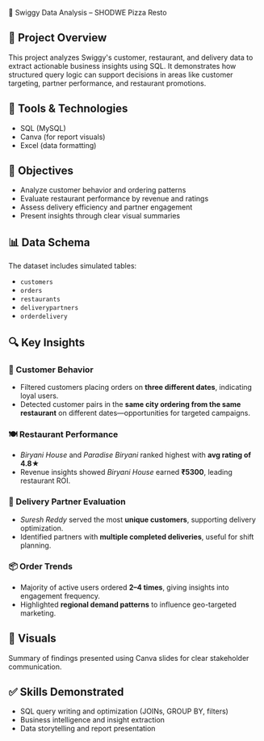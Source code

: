  🍕 Swiggy Data Analysis – SHODWE Pizza Resto

## 📌 Project Overview
This project analyzes Swiggy's customer, restaurant, and delivery data to extract actionable business insights using SQL. It demonstrates how structured query logic can support decisions in areas like customer targeting, partner performance, and restaurant promotions.

## 🧰 Tools & Technologies
- SQL (MySQL)
- Canva (for report visuals)
- Excel (data formatting)

## 🎯 Objectives
- Analyze customer behavior and ordering patterns
- Evaluate restaurant performance by revenue and ratings
- Assess delivery efficiency and partner engagement
- Present insights through clear visual summaries

## 📊 Data Schema
The dataset includes simulated tables:
- `customers`
- `orders`
- `restaurants`
- `deliverypartners`
- `orderdelivery`

## 🔍 Key Insights

### 👥 Customer Behavior
- Filtered customers placing orders on **three different dates**, indicating loyal users.
- Detected customer pairs in the **same city ordering from the same restaurant** on different dates—opportunities for targeted campaigns.

### 🍽️ Restaurant Performance
- *Biryani House* and *Paradise Biryani* ranked highest with **avg rating of 4.8★**
- Revenue insights showed *Biryani House* earned **₹5300**, leading restaurant ROI.

### 🚚 Delivery Partner Evaluation
- *Suresh Reddy* served the most **unique customers**, supporting delivery optimization.
- Identified partners with **multiple completed deliveries**, useful for shift planning.

### 📦 Order Trends
- Majority of active users ordered **2–4 times**, giving insights into engagement frequency.
- Highlighted **regional demand patterns** to influence geo-targeted marketing.

## 📸 Visuals
Summary of findings presented using Canva slides for clear stakeholder communication.

## ✅ Skills Demonstrated
- SQL query writing and optimization (JOINs, GROUP BY, filters)
- Business intelligence and insight extraction
- Data storytelling and report presentation


